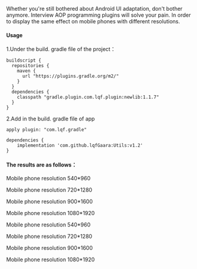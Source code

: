 Whether you're still bothered about Android UI adaptation, don't bother anymore. Interview AOP programming plugins will solve your pain. In order to display the same effect on mobile phones with different resolutions.

#### Usage
1.Under the build. gradle file of the project：

```
buildscript {
  repositories {
    maven {
      url "https://plugins.gradle.org/m2/"
    }
  }
  dependencies {
    classpath "gradle.plugin.com.lqf.plugin:newlib:1.1.7"
  }
}
  ```
2.Add in the build. gradle file of app
```
apply plugin: "com.lqf.gradle"

dependencies {
    implementation 'com.github.lqfGaara:Utils:v1.2'
}
  ```
#### The results are as follows：
 Mobile phone resolution 540*960
 
 Mobile phone resolution 720*1280
 
 Mobile phone resolution 900*1600

 Mobile phone resolution 1080*1920
 
 
 Mobile phone resolution 540*960
 
 Mobile phone resolution 720*1280
 
 Mobile phone resolution 900*1600

 Mobile phone resolution 1080*1920
